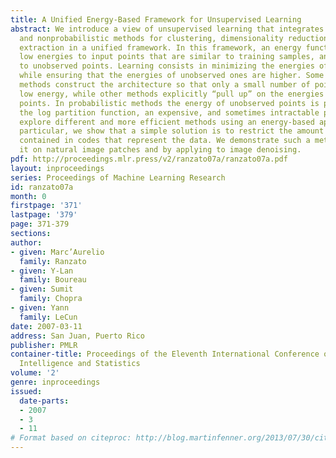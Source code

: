 ```yaml
---
title: A Unified Energy-Based Framework for Unsupervised Learning
abstract: We introduce a view of unsupervised learning that integrates probabilistic
  and nonprobabilistic methods for clustering, dimensionality reduction, and feature
  extraction in a unified framework. In this framework, an energy function associates
  low energies to input points that are similar to training samples, and high energies
  to unobserved points. Learning consists in minimizing the energies of training samples
  while ensuring that the energies of unobserved ones are higher. Some traditional
  methods construct the architecture so that only a small number of points can have
  low energy, while other methods explicitly “pull up” on the energies of unobserved
  points. In probabilistic methods the energy of unobserved points is pulled by minimizing
  the log partition function, an expensive, and sometimes intractable process. We
  explore different and more efficient methods using an energy-based approach. In
  particular, we show that a simple solution is to restrict the amount of information
  contained in codes that represent the data. We demonstrate such a method by training
  it on natural image patches and by applying to image denoising.
pdf: http://proceedings.mlr.press/v2/ranzato07a/ranzato07a.pdf
layout: inproceedings
series: Proceedings of Machine Learning Research
id: ranzato07a
month: 0
firstpage: '371'
lastpage: '379'
page: 371-379
sections: 
author:
- given: Marc’Aurelio
  family: Ranzato
- given: Y-Lan
  family: Boureau
- given: Sumit
  family: Chopra
- given: Yann
  family: LeCun
date: 2007-03-11
address: San Juan, Puerto Rico
publisher: PMLR
container-title: Proceedings of the Eleventh International Conference on Artificial
  Intelligence and Statistics
volume: '2'
genre: inproceedings
issued:
  date-parts:
  - 2007
  - 3
  - 11
# Format based on citeproc: http://blog.martinfenner.org/2013/07/30/citeproc-yaml-for-bibliographies/
---
```

